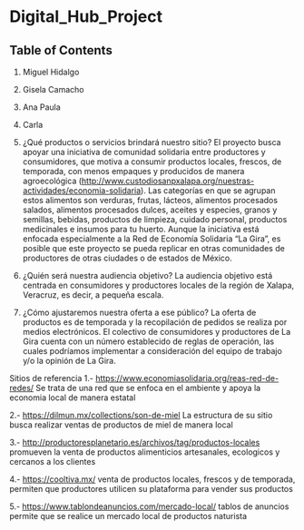 # Digital_Hub_Project

## Table of Contents
1. Miguel Hidalgo
3. Gisela Camacho
4. Ana Paula
5. Carla

1.	¿Qué productos o servicios brindará nuestro sitio? 
El proyecto busca apoyar una iniciativa de comunidad solidaria entre productores y consumidores, que motiva a consumir productos locales, frescos, de temporada, con menos empaques y producidos de manera agroecológica (http://www.custodiosanpxalapa.org/nuestras-actividades/economia-solidaria). Las categorías en que se agrupan estos alimentos son verduras, frutas, lácteos, alimentos procesados salados, alimentos procesados dulces, aceites y especies, granos y semillas, bebidas, productos de limpieza, cuidado personal, productos medicinales e insumos para tu huerto.
Aunque la iniciativa está enfocada especialmente a la Red de Economía Solidaria “La Gira”, es posible que este proyecto se pueda replicar en otras comunidades de productores de otras ciudades o de estados de México.

2.	¿Quién será nuestra audiencia objetivo? 
La audiencia objetivo está centrada en consumidores y productores locales de la región de Xalapa, Veracruz, es decir, a pequeña escala. 

3.	¿Cómo ajustaremos nuestra oferta a ese público? 
La oferta de productos es de temporada y la recopilación de pedidos se realiza por medios electrónicos. El colectivo de consumidores y productores de La Gira cuenta con un número establecido de reglas de operación, las cuales podríamos implementar a consideración del equipo de trabajo y/o la opinión de La Gira.

Sitios de referencia 
1.- https://www.economiasolidaria.org/reas-red-de-redes/
Se trata de una red que se enfoca en el ambiente y apoya la economia local de manera estatal 

2.- https://dilmun.mx/collections/son-de-miel
La estructura de su sitio busca realizar ventas de productos de miel de manera local 

3.- http://productoresplanetario.es/archivos/tag/productos-locales
promueven la venta de productos alimenticios artesanales, ecologicos y cercanos a los clientes 

4.- https://cooltiva.mx/
venta de productos locales, frescos y de temporada, permiten que productores utilicen su plataforma para vender sus productos

5.- https://www.tablondeanuncios.com/mercado-local/
tablos de anuncios permite que se realice un mercado local de productos naturista 



